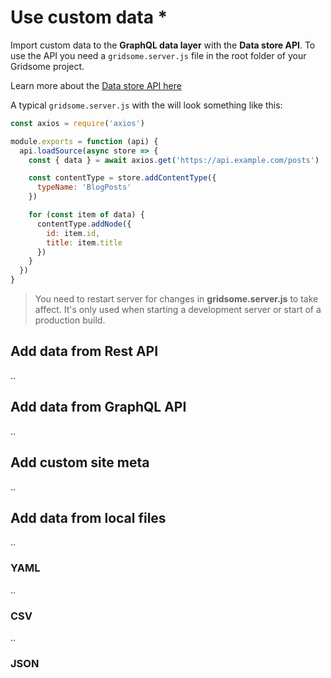 # Use custom data *

Import custom data to the **GraphQL data layer** with the **Data store API**. To use the API you need a `gridsome.server.js` file in the root folder of your Gridsome project.

Learn more about the [Data store API here](/docs/data-store-api)

A typical `gridsome.server.js` with the will look something like this:

```js
const axios = require('axios')

module.exports = function (api) {
  api.loadSource(async store => {
    const { data } = await axios.get('https://api.example.com/posts')

    const contentType = store.addContentType({
      typeName: 'BlogPosts'
    })

    for (const item of data) {
      contentType.addNode({
        id: item.id,
        title: item.title
      })
    }
  })
}
```

> You need to restart server for changes in **gridsome.server.js** to take affect. It's only used when starting a development server or start of a production build.


## Add data from Rest API
..
## Add data from GraphQL API
..
## Add custom site meta
..
## Add data from local files
..
### YAML
..
### CSV
..
### JSON